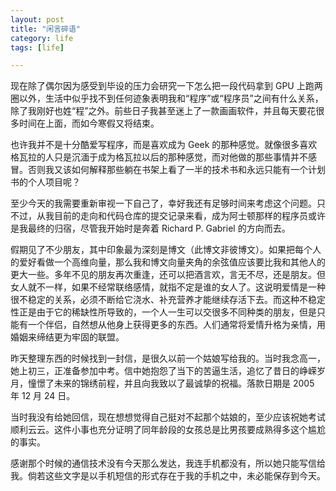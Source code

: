 ```yaml
---
layout: post
title: "闲言碎语"
category: life
tags: [life]

---
```



现在除了偶尔因为感受到毕设的压力会研究一下怎么把一段代码拿到 GPU 上跑两圈以外，生活中似乎找不到任何迹象表明我和“程序”或“程序员”之间有什么关系，除了我刚好也姓“程”之外。前些日子我甚至迷上了一款画画软件，并且每天要花很多时间在上面，而如今寒假又将结束。


也许我并不是十分酷爱写程序，而是喜欢成为 Geek 的那种感觉。就像很多喜欢格瓦拉的人只是沉湎于成为格瓦拉以后的那种感觉，而对他做的那些事情并不感冒。否则我又该如何解释那些躺在书架上看了一半的技术书和永远只能有一个计划书的个人项目呢？


至少今天的我需要重新审视一下自己了，幸好我还有足够时间来考虑这个问题。只不过，从我目前的走向和代码仓库的提交记录来看，成为阿士顿那样的程序员或许是我最终的归宿，尽管我开始时是奔着 Richard P. Gabriel 的方向而去。


假期见了不少朋友，其中印象最为深刻是博文（此博文非彼博文）。如果把每个人的爱好看做一个高维向量，那么我和博文向量夹角的余弦值应该要比我和其他人的更大一些。多年不见的朋友再次重逢，还可以把酒言欢，言无不尽，还是朋友。但女人就不一样，如果不经常联络感情，就指不定是谁的女人了。这说明爱情是一种很不稳定的关系，必须不断给它浇水、补充营养才能继续存活下去。而这种不稳定性正是由于它的稀缺性所导致的，一个人一生可以交很多不同种类的朋友，但是只能有一个伴侣，自然想从他身上获得更多的东西。人们通常将爱情升格为亲情，用婚姻来缔结更为牢固的联盟。


昨天整理东西的时候找到一封信，是很久以前一个姑娘写给我的。当时我念高一，她上初三，正准备参加中考。信中她抱怨了当下的苦逼生活，追忆了昔日的峥嵘岁月，憧憬了未来的锦绣前程，并且向我致以了最诚挚的祝福。落款日期是 2005 年 12 月 24 日。


当时我没有给她回信，现在想想觉得自己挺对不起那个姑娘的，至少应该祝她考试顺利云云。这件小事也充分证明了同年龄段的女孩总是比男孩要成熟得多这个尴尬的事实。


感谢那个时候的通信技术没有今天那么发达，我连手机都没有，所以她只能写信给我。倘若这些文字是以手机短信的形式存在于我的手机之中，未必能保存到今天。
